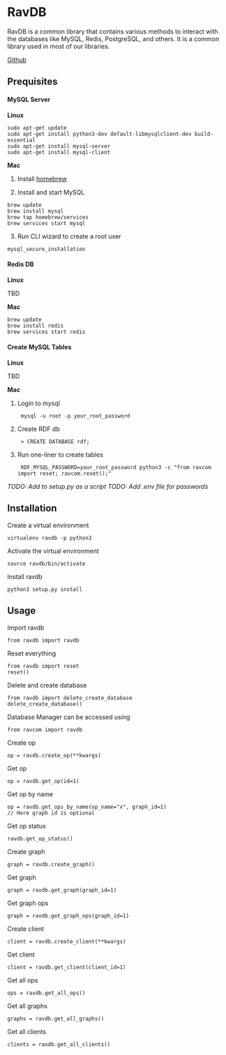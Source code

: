 # RavDB

RavDB is a common library that contains various methods to interact with the databases like MySQL, Redis, PostgreSQL, and others. It is a common library used in most of our libraries.

[Github](https://github.com/ravenprotocol/ravdb.git)

## Prequisites

#### MySQL Server

**Linux**
```
sudo apt-get update
sudo apt-get install python3-dev default-libmysqlclient-dev build-essential
sudo apt-get install mysql-server
sudo apt-get install mysql-client
```

**Mac**

1. Install [homebrew](https://docs.brew.sh/Installation)

2. Install and start MySQL
```
brew update
brew install mysql
brew tap homebrew/services
brew services start mysql
```

3. Run CLI wizard to create a root user
```
mysql_secure_installation
```


#### Redis DB
**Linux**

TBD

**Mac**
```
brew update
brew install redis
brew services start redis
```

#### Create MySQL Tables
**Linux**

TBD

**Mac**

1. Login to mysql

        mysql -u root -p your_root_password

2. Create RDF db

        > CREATE DATABASE rdf;

3. Run one-liner to create tables

        RDF_MYSQL_PASSWORD=your_root_password python3 -c "from ravcom import reset; ravcom.reset();"

*TODO: Add to setup.py as a script*
*TODO: Add .env file for passwords*

## Installation

Create a virtual environment
    
    virtualenv ravdb -p python3
    
Activate the virtual environment
    
    source ravdb/bin/activate
    
Install ravdb

    python3 setup.py install
    
## Usage

Import ravdb

    from ravdb import ravdb
    
Reset everything 

    from ravdb import reset
    reset()
    
Delete and create database

    from ravdb import delete_create_database
    delete_create_database()

Database Manager can be accessed using

    from ravcom import ravdb
    
Create op

    op = ravdb.create_op(**kwargs)
    
Get op

    op = ravdb.get_op(id=1)
    
Get op by name

    op = ravdb.get_ops_by_name(op_name="x", graph_id=1)
    // Here graph id is optional
    
Get op status

    ravdb.get_op_status()

Create graph

    graph = ravdb.create_graph()

Get graph

    graph = ravdb.get_graph(graph_id=1)
    
Get graph ops

    graph = ravdb.get_graph_ops(graph_id=1)

Create client

    client = ravdb.create_client(**kwargs)
    
Get client

    client = ravdb.get_client(client_id=1)
    
Get all ops

    ops = ravdb.get_all_ops()
    
Get all graphs

    graphs = ravdb.get_all_graphs()
    
Get all clients

    clients = ravdb.get_all_clients()
    
